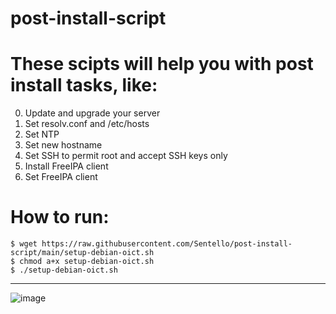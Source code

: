 # post-install-script
# These scipts will help you with post install tasks, like:

0. Update and upgrade your server
1. Set resolv.conf and /etc/hosts
2. Set NTP
3. Set new hostname
4. Set SSH to permit root and accept SSH keys only
5. Install FreeIPA client
6. Set FreeIPA client 

# How to run:
```console
$ wget https://raw.githubusercontent.com/Sentello/post-install-script/main/setup-debian-oict.sh
$ chmod a+x setup-debian-oict.sh
$ ./setup-debian-oict.sh
```
------------


![image](https://user-images.githubusercontent.com/44606412/147390387-322a8161-9934-4022-89eb-e91a398772a6.png)

